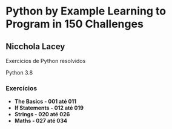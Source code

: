 # Python by Example Learning to Program in 150 Challenges

## Nicchola Lacey

Exercícios de Python resolvidos 

Python 3.8

### Exercícios

* **The Basics      - 001 até 011**
* **If Statements   - 012 até 019**
* **Strings         - 020 até 026**
* **Maths           - 027 até 034**
